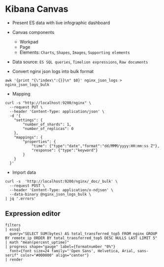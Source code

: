 # Kibana Canvas

- Present ES data with live infographic dashboard
- Canvas components
  - Workpad
  - Page
  - Elements: `Charts`, `Shapes`, `Images`, `Supporting elements`
- Data source: `ES SQL queries`, `Timelion expressions`, `Raw documents`

- Convert nginx json logs into bulk format

```shell
awk '{print "{\"index\":{}}\n" $0}' nginx_json_logs > nginx_json_logs_bulk
```

- Mapping

```shell
curl -s "http://localhost:9200/nginx" \
  --request PUT \
  --header 'Content-Type: application/json' \
  -d '{
    "settings": {
        "number_of_shards": 1,
        "number_of_replicas": 0
    },
    "mappings": {
        "properties": {
            "time": {"type":"date","format":"dd/MMM/yyyy:HH:mm:ss Z"},
            "response": {"type":"keyword"}
        }
    }
  }'
```

- Import data

```shell
curl -s  'http://localhost:9200/nginx/_doc/_bulk' \
  --request POST \
  --header 'Content-Type: application/x-ndjson' \
  --data-binary @nginx_json_logs_bulk \
| jq '.errors'
```

## Expression editor

```canvas
filters
| essql
  query="SELECT SUM(bytes) AS total_transferred_top5 FROM nginx GROUP BY remote_ip ORDER BY total_transferred_top5 DESC NULLS LAST LIMIT 5"
| math "mean(percent_uptime)"
| progress shape="gauge" label={formatnumber "0%"}
  font={font size=24 family="'Open Sans', Helvetica, Arial, sans-serif" color="#000000" align="center"}
| render
```
